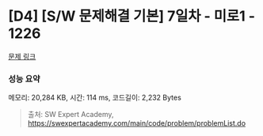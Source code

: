 # [D4] [S/W 문제해결 기본] 7일차 - 미로1 - 1226 

[문제 링크](https://swexpertacademy.com/main/code/problem/problemDetail.do?contestProbId=AV14vXUqAGMCFAYD) 

### 성능 요약

메모리: 20,284 KB, 시간: 114 ms, 코드길이: 2,232 Bytes



> 출처: SW Expert Academy, https://swexpertacademy.com/main/code/problem/problemList.do